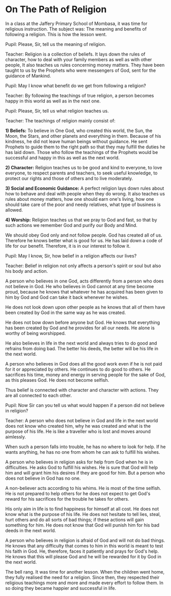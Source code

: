 On The Path of Religion
=======================

In a class at the Jaffery Primary School of Mombasa, it was time for
religious instruction. The subject was: The meaning and benefits of
following a religion. This is how the lesson went.

Pupil: Please, Sir, tell us the meaning of religion.

Teacher: Religion is a collection of beliefs. It lays down the rules of
character, how to deal with your family members as well as with other
people, It also teaches us rules concerning money matters. They have
been taught to us by the Prophets who were messengers of God, sent for
the guidance of Mankind.

Pupil: May I know what benefit do we get from following a religion?

Teacher: By following the teachings of true religion, a person becomes
happy in this world as well as in the next one.

Pupil: Please, Sir, tell us what religion teaches us.

Teacher: The teachings of religion mainly consist of:

**1) Beliefs:** To believe in One God, who created this world, the Sun,
the Moon, the Stars, and other planets and everything in them. Because
of his kindness, he did not leave human beings without guidance. He sent
Prophets to guide them to the right path so that they may fulfill the
duties he has laid down. Those who follow the teachings of the Prophets
would be successful and happy in this as well as the next world.

**2) Character:** Religion teaches us to be good and kind to everyone,
to love everyone, to respect parents and teachers, to seek useful
knowledge, to protect our rights and those of others and to live
moderately.

**3) Social and Economic Guidance:** A perfect religion lays down rules
about how to behave and deal with people when they do wrong. It also
teaches us rules about money matters, how one should earn one's living,
how one should take care of the poor and needy relatives, what type of
business is allowed.

**4) Worship:** Religion teaches us that we pray to God and fast, so
that by such actions we remember God and purify our Body and Mind.

We should obey God only and not follow people. God has created all of
us. Therefore he knows better what is good for us. He has laid down a
code of life for our benefit. Therefore, it is in our interest to follow
it.

Pupil: May I know, Sir, how belief in a religion affects our lives?

Teacher: Belief in religion not only affects a person's spirit or soul
but also his body and action.

A person who believes in one God, acts differently from a person who
does not believe in God. He who believes in God cannot at any time
become proud, because he knows that whatever he has acquired has been
given to him by God and God can take it back whenever he wishes.

He does not look down upon other people as he knows that all of them
have been created by God in the same way as he was created.

He does not bow down before anyone but God. He knows that everything has
been created by God and he provides for all our needs. He alone is
worthy of being worshipped.

He also believes in life in the next world and always tries to do good
and refrains from doing bad. The better his deeds, the better will be
his life in the next world.

A person who believes in God does all the good work even if he is not
paid for it or appreciated by others. He continues to do good to others.
He sacrifices his time, money and energy in serving people for the sake
of God, as this pleases God. He does not become selfish.

Thus belief is connected with character and character with actions. They
are all connected to each other.

Pupil: Now Sir can you tell us what would happen if a person did not
believe in religion?

Teacher: A person who does not believe in God and life in the next world
does not know who created him, why he was created and what is the
purpose of his life. He is like a traveller who is lost and moves around
aimlessly.

When such a person falls into trouble, he has no where to look for help.
If he wants anything, he has no one from whom he can ask to fulfill his
wishes.

A person who believes in religion asks for help from God when he is in
difficulties. He asks God to fulfill his wishes. He is sure that God
will help him and will grant him his desires if they are good for him.
But a person who does not believe in God has no one.

A non-believer acts according to his whims. He is most of the time
selfish. He is not prepared to help others for he does not expect to get
God's reward for his sacrifices for the trouble he takes for others.

His only aim in life is to find happiness for himself at all cost. He
does not know what is the purpose of his life. He does not hesitate to
tell lies, steal, hurt others and do all sorts of bad things; if these
actions will gain something for him. He does not know that God will
punish him for his bad deeds in the next world.

A person who believes in religion is afraid of God and will not do bad
things. He knows that any difficulty that comes to him in this world is
meant to test his faith in God. He, therefore, faces it patiently and
prays for God's help. He knows that this will please God and he will be
rewarded for it by God in the next world.

The bell rang. It was time for another lesson. When the children went
home, they fully realised the need for a religion. Since then, they
respected their religious teachings more and more and made every effort
to follow them. In so doing they became happier and successful in life.


